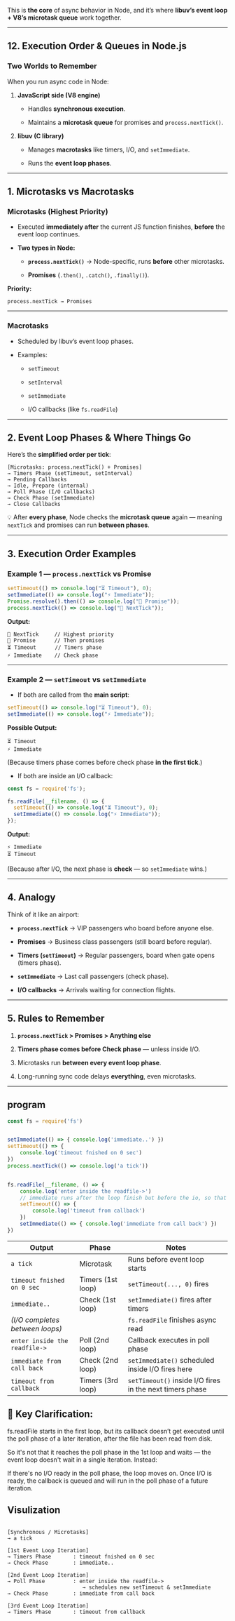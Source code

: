 

This is **the core** of async behavior in Node, and it’s where **libuv’s event loop + V8’s microtask queue** work together.

---

## **12. Execution Order & Queues in Node.js**

### **Two Worlds to Remember**

When you run async code in Node:

1. **JavaScript side (V8 engine)**
    
    - Handles **synchronous execution**.
        
    - Maintains a **microtask queue** for promises and `process.nextTick()`.
        
2. **libuv (C library)**
    
    - Manages **macrotasks** like timers, I/O, and `setImmediate`.
        
    - Runs the **event loop phases**.
        

---

## **1. Microtasks vs Macrotasks**

### **Microtasks** (Highest Priority)

- Executed **immediately after** the current JS function finishes, **before** the event loop continues.
    
- **Two types in Node:**
    
    - **`process.nextTick()`** → Node-specific, runs **before** other microtasks.
        
    - **Promises** (`.then()`, `.catch()`, `.finally()`).
        

**Priority:**

```
process.nextTick → Promises
```

---

### **Macrotasks**

- Scheduled by libuv’s event loop phases.
    
- Examples:
    
    - `setTimeout`
        
    - `setInterval`
        
    - `setImmediate`
        
    - I/O callbacks (like `fs.readFile`)
        

---

## **2. Event Loop Phases & Where Things Go**

Here’s the **simplified order per tick**:

```
[Microtasks: process.nextTick() + Promises]  
→ Timers Phase (setTimeout, setInterval)  
→ Pending Callbacks  
→ Idle, Prepare (internal)  
→ Poll Phase (I/O callbacks)  
→ Check Phase (setImmediate)  
→ Close Callbacks
```

💡 After **every phase**, Node checks the **microtask queue** again — meaning `nextTick` and promises can run **between phases**.

---

## **3. Execution Order Examples**

### Example 1 — `process.nextTick` vs Promise

```js
setTimeout(() => console.log("⏳ Timeout"), 0);
setImmediate(() => console.log("⚡ Immediate"));
Promise.resolve().then(() => console.log("💎 Promise"));
process.nextTick(() => console.log("🚀 NextTick"));
```

**Output:**

```
🚀 NextTick     // Highest priority
💎 Promise      // Then promises
⏳ Timeout      // Timers phase
⚡ Immediate    // Check phase
```

---

### Example 2 — `setTimeout` vs `setImmediate`

- If both are called from the **main script**:
    

```js
setTimeout(() => console.log("⏳ Timeout"), 0);
setImmediate(() => console.log("⚡ Immediate"));
```

**Possible Output:**

```
⏳ Timeout
⚡ Immediate
```

(Because timers phase comes before check phase **in the first tick**.)

- If both are inside an I/O callback:
    

```js
const fs = require('fs');

fs.readFile(__filename, () => {
  setTimeout(() => console.log("⏳ Timeout"), 0);
  setImmediate(() => console.log("⚡ Immediate"));
});
```

**Output:**

```
⚡ Immediate
⏳ Timeout
```

(Because after I/O, the next phase is **check** — so `setImmediate` wins.)

---

## **4. Analogy**

Think of it like an airport:

- **`process.nextTick`** → VIP passengers who board before anyone else.
    
- **Promises** → Business class passengers (still board before regular).
    
- **Timers (`setTimeout`)** → Regular passengers, board when gate opens (timers phase).
    
- **`setImmediate`** → Last call passengers (check phase).
    
- **I/O callbacks** → Arrivals waiting for connection flights.
    

---

## **5. Rules to Remember**

1. **`process.nextTick` > Promises > Anything else**
    
2. **Timers phase comes before Check phase** — unless inside I/O.
    
3. Microtasks run **between every event loop phase**.
    
4. Long-running sync code delays **everything**, even microtasks.
    

---

## program


```js
const fs = require('fs')


setImmediate(() => { console.log('immediate..') })
setTimeout(() => {
    console.log('timeout fnished on 0 sec')
})
process.nextTick(() => console.log('a tick'))


fs.readFile(__filename, () => {
    console.log('enter inside the readfile->')
    // immediate runs after the loop finish but before the io, so that why immediate logs first in fs
    setTimeout(() => {
        console.log('timeout from callback')
    })
    setImmediate(() => { console.log('immediate from call back') })
})
```



| Output                          | Phase             | Notes                                                    |
| ------------------------------- | ----------------- | -------------------------------------------------------- |
| `a tick`                        | Microtask         | Runs before event loop starts                            |
| `timeout fnished on 0 sec`      | Timers (1st loop) | `setTimeout(..., 0)` fires                               |
| `immediate..`                   | Check (1st loop)  | `setImmediate()` fires after timers                      |
| *(I/O completes between loops)* |                   | `fs.readFile` finishes async read                        |
| `enter inside the readfile->`   | Poll (2nd loop)   | Callback executes in poll phase                          |
| `immediate from call back`      | Check (2nd loop)  | `setImmediate()` scheduled inside I/O fires here         |
| `timeout from callback`         | Timers (3rd loop) | `setTimeout()` inside I/O fires in the next timers phase |

## 🧠 Key Clarification:
fs.readFile starts in the first loop, but its callback doesn’t get executed until the poll phase of a later iteration, after the file has been read from disk.

So it's not that it reaches the poll phase in the 1st loop and waits — the event loop doesn't wait in a single iteration. Instead:

If there's no I/O ready in the poll phase, the loop moves on. Once I/O is ready, the callback is queued and will run in the poll phase of a future iteration.


## Visulization

```pgsql

[Synchronous / Microtasks]
→ a tick

[1st Event Loop Iteration]
→ Timers Phase       : timeout fnished on 0 sec
→ Check Phase        : immediate..

[2nd Event Loop Iteration]
→ Poll Phase         : enter inside the readfile->
                        → schedules new setTimeout & setImmediate
→ Check Phase        : immediate from call back

[3rd Event Loop Iteration]
→ Timers Phase       : timeout from callback
```